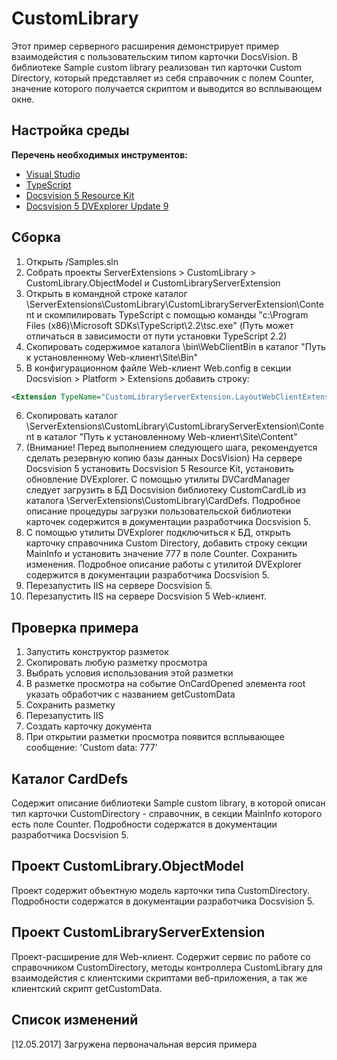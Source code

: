 # CustomLibrary

Этот пример серверного расширения демонстрирует пример взаимодейстия с пользовательским типом карточки DocsVision.
В библиотеке Sample custom library реализован тип карточки Custom Directory, который представляет из себя справочник
с полем Counter, значение которого получается скриптом и выводится во всплывающем окне.

## Настройка среды

**Перечень необходимых инструментов:** 
* [Visual Studio](https://www.visualstudio.com)
* [TypeScript](https://www.typescriptlang.org)
* [Docsvision 5 Resource Kit](ftp://ftp.docsvision.com/downloadarea/docsvision/Docsvision5.4.2642/ResourceKit.zip)
* [Docsvision 5 DVExplorer Update 9](ftp://ftp.docsvision.com/downloadarea/Docsvision/Docsvision5.4.2642/Update9/DVExplorer_Update9.zip)

## Сборка

1. Открыть /Samples.sln
2. Собрать проекты ServerExtensions > CustomLibrary > CustomLibrary.ObjectModel и CustomLibraryServerExtension
3. Открыть в командной строке каталог \ServerExtensions\CustomLibrary\CustomLibraryServerExtension\Content и скомпилировать TypeScript с помощью команды
"c:\Program Files (x86)\Microsoft SDKs\TypeScript\2.2\tsc.exe" (Путь может отличаться в зависимости от пути установки TypeScript 2.2)
4. Скопировать содержимое каталога \bin\WebClientBin в каталог "Путь к установленному Web-клиент\Site\Bin"
5. В конфигурационном файле Web-клиент Web.config в секции Docsvision > Platform > Extensions добавить строку:
```xml
<Extension TypeName="CustomLibraryServerExtension.LayoutWebClientExtension, CustomLibraryServerExtension" Target="WebClient"/>
```	 
6. Скопировать каталог \ServerExtensions\CustomLibrary\CustomLibraryServerExtension\Content в каталог "Путь к установленному Web-клиент\Site\Content"
7. (Внимание! Перед выполнением следующего шага, рекомендуется сделать резервную копию базы данных DocsVision)
На сервере Docsvision 5 установить Docsvision 5 Resource Kit, установить обновление DVExplorer. С помощью утилиты DVCardManager следует загрузить 
в БД Docsvision библиотеку CustomCardLib из каталога \ServerExtensions\CustomLibrary\CardDefs. Подробное описание процедуры загрузки пользовательской 
библиотеки карточек содержится в документации разработчика Docsvision 5. 
8. С помощью утилиты DVExplorer подключиться к БД, открыть карточку справочника Custom Directory, добавить строку секции MainInfo 
и установить значение 777 в поле Counter. Сохранить изменения. Подробное описание работы с утилитой DVExplorer содержится в документации 
разработчика Docsvision 5. 
9. Перезапустить IIS на сервере Docsvision 5.
10. Перезапустить IIS на сервере Docsvision 5 Web-клиент.

## Проверка примера

1. Запустить конструктор разметок
2. Скопировать любую разметку просмотра
3. Выбрать условия использования этой разметки
4. В разметке просмотра на событие OnCardOpened элемента root указать обработчик с названием getCustomData 
5. Сохранить разметку
6. Перезапустить IIS
7. Создать карточку документа
8. При открытии разметки просмотра появится всплывающее сообщение: 'Custom data: 777'

## Каталог CardDefs

Содержит описание библиотеки Sample custom library, в которой описан тип карточки CustomDirectory - справочник, в 
секции MainInfo которого есть поле Counter. Подробности содержатся в документации разработчика Docsvision 5.

## Проект CustomLibrary.ObjectModel

Проект содержит объектную модель карточки типа CustomDirectory. Подробности содержатся в документации разработчика Docsvision 5.

## Проект CustomLibraryServerExtension

Проект-расширение для Web-клиент. Содержит сервис по работе со справочником CustomDirectory, методы контроллера CustomLibrary 
для взаимодейстия с клиентскими скриптами веб-приложения, а так же клиентский скрипт getCustomData.

## Список изменений

[12.05.2017] Загружена первоначальная версия примера

